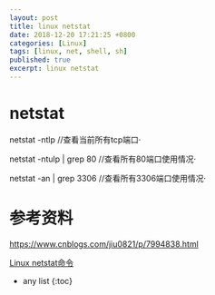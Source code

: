 ```yaml
---
layout: post
title: linux netstat
date: 2018-12-20 17:21:25 +0800
categories: [Linux]
tags: [linux, net, shell, sh]
published: true
excerpt: linux netstat
---
```


# netstat

netstat -ntlp   //查看当前所有tcp端口·

netstat -ntulp | grep 80   //查看所有80端口使用情况·

netstat -an | grep 3306   //查看所有3306端口使用情况·

# 参考资料

https://www.cnblogs.com/jiu0821/p/7994838.html

[Linux netstat命令](http://www.runoob.com/linux/linux-comm-netstat.html)

* any list
{:toc}